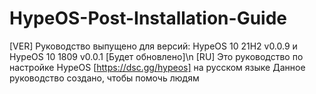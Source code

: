 # HypeOS-Post-Installation-Guide
[VER] Руководство выпущено для версий: HypeOS 10 21H2 v0.0.9 и HypeOS 10 1809 v0.0.1 [Будет обновлено]\n
[RU] Это руководство по настройке HypeOS [https://dsc.gg/hypeos] на русском языке
Данное руководство создано, чтобы помочь людям 
